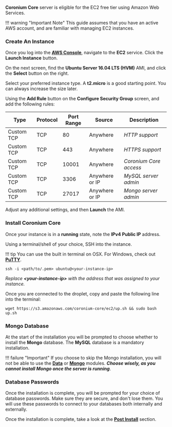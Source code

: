 __Coronium Core__ server is eligible for the EC2 free tier using Amazon Web Services.

!!! warning "Important Note"
    This guide assumes that you have an active AWS account, and are familiar with managing EC2 instances.

### Create An Instance

Once you log into the __[AWS Console](https://aws.amazon.com/console/)__, navigate to the __EC2__ service. Click the __Launch Instance__ button.

On the next screen, find the __Ubuntu Server 16.04 LTS (HVM)__ AMI, and click the __Select__ button on the right.

Select your preferred instance type. A __t2.micro__ is a good starting point. You can always increase the size later.

Using the __Add Rule__ button on the __Configure Security Group__ screen, and add the following rules:

|Type|Protocol|Port Range|Source|Description|
|----|--------|----------|------|-----------|
|Custom TCP|TCP|80|Anywhere|_HTTP support_|
|Custom TCP|TCP|443|Anywhere|_HTTPS support_|
|Custom TCP|TCP|10001|Anywhere|_Coronium Core access_|
|Custom TCP|TCP|3306|Anywhere or IP|_MySQL server admin_|
|Custom TCP|TCP|27017|Anywhere or IP|_Mongo server admin_|

Adjust any additional settings, and then __Launch__ the AMI.

### Install Coronium Core

Once your instance is in a __running__ state, note the __IPv4 Public IP__ address.

Using a terminal/shell of your choice, SSH into the instance.

!!! tip
    You can use the built in terminal on OSX. For Windows, check out __[PuTTY](https://www.chiark.greenend.org.uk/~sgtatham/putty/latest.html)__.

```
ssh -i <path/to/.pem> ubuntu@<your-instance-ip>
```

_Replace __<your-instance-ip\>__ with the address that was assigned to your instance._

Once you are connected to the droplet, copy and paste the following line into the terminal:

```
wget https://s3.amazonaws.com/coronium-core/ec2/up.sh && sudo bash up.sh
```

### Mongo Database

At the start of the installation you will be prompted to choose whether to install the __Mongo__ database. The __MySQL__ database is a mandatory installation.

!!! failure "Important"
    If you choose to skip the Mongo installation, you will not be able to use the __[Data](/server-modules/data/)__ or __[Mongo](/server-modules/mongo/)__ modules. ___Choose wisely, as you cannot install Mongo once the server is running___.

### Database Passwords

Once the installation is complete, you will be prompted for your choice of database passwords. Make sure they are secure, and don't lose them. You will use these passwords to connect to your databases both internally and externally.

Once the installation is complete, take a look at the __[Post Install](/server-install/postinstall/)__ section.